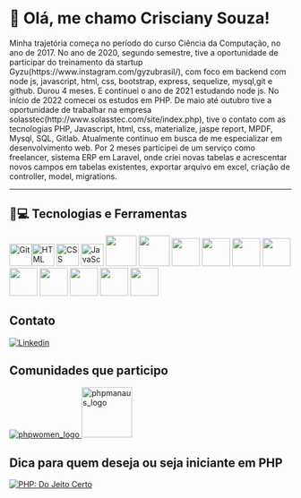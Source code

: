 # 👋 Olá, me chamo Crisciany Souza!
<p>Minha trajetória começa no período do curso Ciência da Computação, no ano de 2017. No ano de 2020, segundo semestre, tive a oportunidade de participar do treinamento da startup Gyzu(https://www.instagram.com/gyzubrasil/), com foco em backend com node js, javascript, html, css, bootstrap, express, sequelize, mysql,git e github. Durou 4 meses. E continuei o ano de 2021 estudando node js. No início de 2022 comecei os estudos em PHP. De maio até outubro tive a oportunidade de trabalhar na empresa solasstec(http://www.solasstec.com/site/index.php), tive o contato com as tecnologias PHP, Javascript, html, css, materialize, jaspe report, MPDF, Mysql, SQL, Gitlab. Atualmente continuo em busca de me especializar em desenvolvimento web.
Por 2 meses participei de um serviço como freelancer, sistema ERP em Laravel, onde criei novas tabelas e acrescentar novos campos em tabelas existentes, exportar arquivo em excel, criação de controller, model, migrations.</p>

<hr>

## 🚀💻 Tecnologias e Ferramentas

<img alt="Git" src="https://cdn.jsdelivr.net/gh/devicons/devicon/icons/git/git-original.svg" width=40 height=40 /><img alt="HTML" src="https://cdn.jsdelivr.net/gh/devicons/devicon/icons/html5/html5-original.svg" width=40 height=40 /> <img alt="CSS" src="https://cdn.jsdelivr.net/gh/devicons/devicon/icons/css3/css3-original.svg" width=40 height=40 /> <img alt="JavaScript" src="https://cdn.jsdelivr.net/gh/devicons/devicon/icons/javascript/javascript-original.svg" width=40 height=40 />
<img src="https://cdn.jsdelivr.net/gh/devicons/devicon/icons/php/php-original.svg" width=55 height=55 />
<img src="https://cdn.jsdelivr.net/gh/devicons/devicon/icons/mysql/mysql-original-wordmark.svg" width=55 height=55/>
<img src="https://cdn.jsdelivr.net/gh/devicons/devicon/icons/bootstrap/bootstrap-original.svg" width=50 height=50/>
<img src="https://cdn.jsdelivr.net/gh/devicons/devicon@latest/icons/laravel/laravel-original.svg" width=50 height=50/>
<img src="https://cdn.jsdelivr.net/gh/devicons/devicon/icons/jquery/jquery-plain-wordmark.svg" width=50 height=50/>
<img src="https://cdn.jsdelivr.net/gh/devicons/devicon/icons/nodejs/nodejs-plain-wordmark.svg" width=50 height=50 /> 
<img src="https://cdn.jsdelivr.net/gh/devicons/devicon/icons/docker/docker-original.svg" width=50 height=50 />
<img src="https://cdn.jsdelivr.net/gh/devicons/devicon/icons/postgresql/postgresql-original.svg" width=50 height=50 />
<img src="https://cdn.jsdelivr.net/gh/devicons/devicon/icons/linux/linux-original.svg" width=50 height=50 />
<img src="https://cdn.jsdelivr.net/gh/devicons/devicon/icons/composer/composer-original.svg" width=50 height=50 />
<img src="https://cdn.jsdelivr.net/gh/devicons/devicon/icons/bash/bash-original.svg" width=50 height=50 />
## Contato
<a href="https://www.linkedin.com/in/criscianysilva/">
  <img alt="Linkedin" src="https://img.shields.io/badge/LinkedIn-0077B5?style=for-the-badge&logo=linkedin&logoColor=white">
</a>

## Comunidades que participo
<a href="https://phpwomen.org.br/">
  <img alt="phpwomen_logo" src="https://phpwomen.org.br/assets/images/logos/logo-150x68.png"/>
</a>
<a href="https://www.linkedin.com/company/phpmanaus/">
  <img alt="phpmanaus_logo" src="https://github.com/user-attachments/assets/3bf7dfdf-c2ec-40b4-81ec-878637da7faa" width="90px"/>
</a>

## Dica para quem deseja ou seja iniciante em PHP
<a href="http://br.phptherightway.com">
    <img src="http://br.phptherightway.com/images/banners/rect-180x150.png" alt="PHP: Do Jeito Certo"/>
</a>
